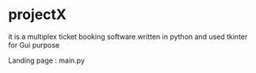 # projectX
it is a multiplex ticket booking software written in python and used tkinter for Gui purpose

Landing page : main.py
